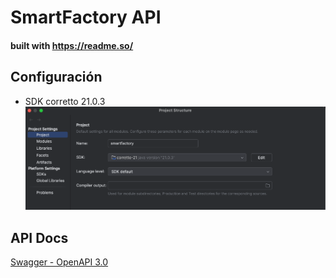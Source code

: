 # SmartFactory API
#### built with https://readme.so/
## Configuración

- SDK corretto 21.0.3
![img.png](readme1.png)

## API Docs
[Swagger - OpenAPI 3.0](http://localhost:8080/swagger-ui/index.html)
